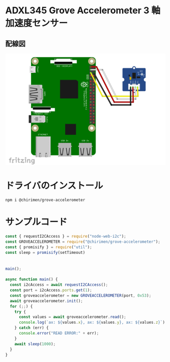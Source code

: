 # ADXL345 Grove Accelerometer 3 軸加速度センサー

## 配線図

![配線図](./schematic.png "schematic")

# ドライバのインストール

```
npm i @chirimen/grove-accelerometer
```

# サンプルコード

```javascript
const { requestI2CAccess } = require("node-web-i2c");
const GROVEACCELEROMETER = require("@chirimen/grove-accelerometer");
const { promisify } = require("util");
const sleep = promisify(setTimeout)


main();

async function main() {
  const i2cAccess = await requestI2CAccess();
  const port = i2cAccess.ports.get(1);
  const groveaccelerometer = new GROVEACCELEROMETER(port, 0x53);
  await groveaccelerometer.init();
  for (;;) {
    try {
      const values = await groveaccelerometer.read();
      console.log(`ax: ${values.x}, ax: ${values.y}, ax: ${values.z}`)
    } catch (err) {
      console.error("READ ERROR:" + err);
    }
    await sleep(1000);
  }
}
```

